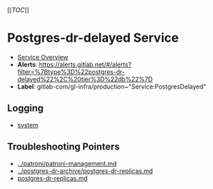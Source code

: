 <!-- MARKER: do not edit this section directly. Edit services/service-catalog.yml then run scripts/generate-docs -->
[[_TOC_]]

#  Postgres-dr-delayed Service
* [Service Overview](https://dashboards.gitlab.net/d/000000144/postgresql-overview)
* **Alerts**: https://alerts.gitlab.net/#/alerts?filter=%7Btype%3D%22postgres-dr-delayed%22%2C%20tier%3D%22db%22%7D
* **Label**: gitlab-com/gl-infra/production~"Service:PostgresDelayed"

## Logging

* [system](https://log.gprd.gitlab.net/goto/3fea946a232d2288e90e575c912fa3e7)

## Troubleshooting Pointers

* [../patroni/patroni-management.md](../patroni/patroni-management.md)
* [../postgres-dr-archive/postgres-dr-replicas.md](../postgres-dr-archive/postgres-dr-replicas.md)
* [postgres-dr-replicas.md](postgres-dr-replicas.md)
<!-- END_MARKER -->


<!-- ## Summary -->

<!-- ## Architecture -->

<!-- ## Performance -->

<!-- ## Scalability -->

<!-- ## Availability -->

<!-- ## Durability -->

<!-- ## Security/Compliance -->

<!-- ## Monitoring/Alerting -->

<!-- ## Links to further Documentation -->

